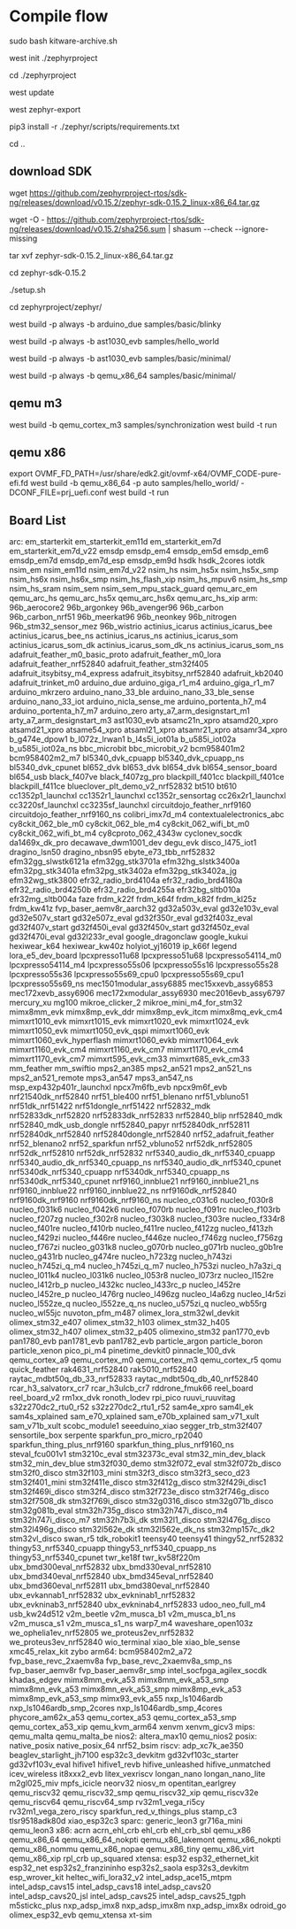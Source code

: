 # Compile flow 

sudo bash kitware-archive.sh

west init ./zephyrproject

cd ./zephyrproject

west update

west zephyr-export

pip3 install -r ./zephyr/scripts/requirements.txt

cd ..

## download SDK

wget https://github.com/zephyrproject-rtos/sdk-ng/releases/download/v0.15.2/zephyr-sdk-0.15.2_linux-x86_64.tar.gz

wget -O - https://github.com/zephyrproject-rtos/sdk-ng/releases/download/v0.15.2/sha256.sum | shasum --check --ignore-missing

tar xvf zephyr-sdk-0.15.2_linux-x86_64.tar.gz

cd zephyr-sdk-0.15.2

./setup.sh

cd zephyrproject/zephyr/

west build -p always -b  arduino_due samples/basic/blinky

west build -p always -b ast1030_evb  samples/hello_world

west build -p always -b ast1030_evb  samples/basic/minimal/

west build -p always -b qemu_x86_64  samples/basic/minimal/

## qemu m3 
west build -b qemu_cortex_m3 samples/synchronization
west build -t run

## qemu x86 
export OVMF_FD_PATH=/usr/share/edk2.git/ovmf-x64/OVMF_CODE-pure-efi.fd
west build -b qemu_x86_64 -p auto samples/hello_world/ -DCONF_FILE=prj_uefi.conf
west build -t run

## Board List
arc:
  em_starterkit
  em_starterkit_em11d
  em_starterkit_em7d
  em_starterkit_em7d_v22
  emsdp
  emsdp_em4
  emsdp_em5d
  emsdp_em6
  emsdp_em7d
  emsdp_em7d_esp
  emsdp_em9d
  hsdk
  hsdk_2cores
  iotdk
  nsim_em
  nsim_em11d
  nsim_em7d_v22
  nsim_hs
  nsim_hs5x
  nsim_hs5x_smp
  nsim_hs6x
  nsim_hs6x_smp
  nsim_hs_flash_xip
  nsim_hs_mpuv6
  nsim_hs_smp
  nsim_hs_sram
  nsim_sem
  nsim_sem_mpu_stack_guard
  qemu_arc_em
  qemu_arc_hs
  qemu_arc_hs5x
  qemu_arc_hs6x
  qemu_arc_hs_xip
arm:
  96b_aerocore2
  96b_argonkey
  96b_avenger96
  96b_carbon
  96b_carbon_nrf51
  96b_meerkat96
  96b_neonkey
  96b_nitrogen
  96b_stm32_sensor_mez
  96b_wistrio
  actinius_icarus
  actinius_icarus_bee
  actinius_icarus_bee_ns
  actinius_icarus_ns
  actinius_icarus_som
  actinius_icarus_som_dk
  actinius_icarus_som_dk_ns
  actinius_icarus_som_ns
  adafruit_feather_m0_basic_proto
  adafruit_feather_m0_lora
  adafruit_feather_nrf52840
  adafruit_feather_stm32f405
  adafruit_itsybitsy_m4_express
  adafruit_itsybitsy_nrf52840
  adafruit_kb2040
  adafruit_trinket_m0
  arduino_due
  arduino_giga_r1_m4
  arduino_giga_r1_m7
  arduino_mkrzero
  arduino_nano_33_ble
  arduino_nano_33_ble_sense
  arduino_nano_33_iot
  arduino_nicla_sense_me
  arduino_portenta_h7_m4
  arduino_portenta_h7_m7
  arduino_zero
  arty_a7_arm_designstart_m1
  arty_a7_arm_designstart_m3
  ast1030_evb
  atsamc21n_xpro
  atsamd20_xpro
  atsamd21_xpro
  atsame54_xpro
  atsaml21_xpro
  atsamr21_xpro
  atsamr34_xpro
  b_g474e_dpow1
  b_l072z_lrwan1
  b_l4s5i_iot01a
  b_u585i_iot02a
  b_u585i_iot02a_ns
  bbc_microbit
  bbc_microbit_v2
  bcm958401m2
  bcm958402m2_m7
  bl5340_dvk_cpuapp
  bl5340_dvk_cpuapp_ns
  bl5340_dvk_cpunet
  bl652_dvk
  bl653_dvk
  bl654_dvk
  bl654_sensor_board
  bl654_usb
  black_f407ve
  black_f407zg_pro
  blackpill_f401cc
  blackpill_f401ce
  blackpill_f411ce
  blueclover_plt_demo_v2_nrf52832
  bt510
  bt610
  cc1352p1_launchxl
  cc1352r1_launchxl
  cc1352r_sensortag
  cc26x2r1_launchxl
  cc3220sf_launchxl
  cc3235sf_launchxl
  circuitdojo_feather_nrf9160
  circuitdojo_feather_nrf9160_ns
  colibri_imx7d_m4
  contextualelectronics_abc
  cy8ckit_062_ble_m0
  cy8ckit_062_ble_m4
  cy8ckit_062_wifi_bt_m0
  cy8ckit_062_wifi_bt_m4
  cy8cproto_062_4343w
  cyclonev_socdk
  da1469x_dk_pro
  decawave_dwm1001_dev
  degu_evk
  disco_l475_iot1
  dragino_lsn50
  dragino_nbsn95
  ebyte_e73_tbb_nrf52832
  efm32gg_slwstk6121a
  efm32gg_stk3701a
  efm32hg_slstk3400a
  efm32pg_stk3401a
  efm32pg_stk3402a
  efm32pg_stk3402a_jg
  efm32wg_stk3800
  efr32_radio_brd4104a
  efr32_radio_brd4180a
  efr32_radio_brd4250b
  efr32_radio_brd4255a
  efr32bg_sltb010a
  efr32mg_sltb004a
  faze
  frdm_k22f
  frdm_k64f
  frdm_k82f
  frdm_kl25z
  frdm_kw41z
  fvp_baser_aemv8r_aarch32
  gd32a503v_eval
  gd32e103v_eval
  gd32e507v_start
  gd32e507z_eval
  gd32f350r_eval
  gd32f403z_eval
  gd32f407v_start
  gd32f450i_eval
  gd32f450v_start
  gd32f450z_eval
  gd32f470i_eval
  gd32l233r_eval
  google_dragonclaw
  google_kukui
  hexiwear_k64
  hexiwear_kw40z
  holyiot_yj16019
  ip_k66f
  legend
  lora_e5_dev_board
  lpcxpresso11u68
  lpcxpresso51u68
  lpcxpresso54114_m0
  lpcxpresso54114_m4
  lpcxpresso55s06
  lpcxpresso55s16
  lpcxpresso55s28
  lpcxpresso55s36
  lpcxpresso55s69_cpu0
  lpcxpresso55s69_cpu1
  lpcxpresso55s69_ns
  mec1501modular_assy6885
  mec15xxevb_assy6853
  mec172xevb_assy6906
  mec172xmodular_assy6930
  mec2016evb_assy6797
  mercury_xu
  mg100
  mikroe_clicker_2
  mikroe_mini_m4_for_stm32
  mimx8mm_evk
  mimx8mp_evk_ddr
  mimx8mp_evk_itcm
  mimx8mq_evk_cm4
  mimxrt1010_evk
  mimxrt1015_evk
  mimxrt1020_evk
  mimxrt1024_evk
  mimxrt1050_evk
  mimxrt1050_evk_qspi
  mimxrt1060_evk
  mimxrt1060_evk_hyperflash
  mimxrt1060_evkb
  mimxrt1064_evk
  mimxrt1160_evk_cm4
  mimxrt1160_evk_cm7
  mimxrt1170_evk_cm4
  mimxrt1170_evk_cm7
  mimxrt595_evk_cm33
  mimxrt685_evk_cm33
  mm_feather
  mm_swiftio
  mps2_an385
  mps2_an521
  mps2_an521_ns
  mps2_an521_remote
  mps3_an547
  mps3_an547_ns
  msp_exp432p401r_launchxl
  npcx7m6fb_evb
  npcx9m6f_evb
  nrf21540dk_nrf52840
  nrf51_ble400
  nrf51_blenano
  nrf51_vbluno51
  nrf51dk_nrf51422
  nrf51dongle_nrf51422
  nrf52832_mdk
  nrf52833dk_nrf52820
  nrf52833dk_nrf52833
  nrf52840_blip
  nrf52840_mdk
  nrf52840_mdk_usb_dongle
  nrf52840_papyr
  nrf52840dk_nrf52811
  nrf52840dk_nrf52840
  nrf52840dongle_nrf52840
  nrf52_adafruit_feather
  nrf52_blenano2
  nrf52_sparkfun
  nrf52_vbluno52
  nrf52dk_nrf52805
  nrf52dk_nrf52810
  nrf52dk_nrf52832
  nrf5340_audio_dk_nrf5340_cpuapp
  nrf5340_audio_dk_nrf5340_cpuapp_ns
  nrf5340_audio_dk_nrf5340_cpunet
  nrf5340dk_nrf5340_cpuapp
  nrf5340dk_nrf5340_cpuapp_ns
  nrf5340dk_nrf5340_cpunet
  nrf9160_innblue21
  nrf9160_innblue21_ns
  nrf9160_innblue22
  nrf9160_innblue22_ns
  nrf9160dk_nrf52840
  nrf9160dk_nrf9160
  nrf9160dk_nrf9160_ns
  nucleo_c031c6
  nucleo_f030r8
  nucleo_f031k6
  nucleo_f042k6
  nucleo_f070rb
  nucleo_f091rc
  nucleo_f103rb
  nucleo_f207zg
  nucleo_f302r8
  nucleo_f303k8
  nucleo_f303re
  nucleo_f334r8
  nucleo_f401re
  nucleo_f410rb
  nucleo_f411re
  nucleo_f412zg
  nucleo_f413zh
  nucleo_f429zi
  nucleo_f446re
  nucleo_f446ze
  nucleo_f746zg
  nucleo_f756zg
  nucleo_f767zi
  nucleo_g031k8
  nucleo_g070rb
  nucleo_g071rb
  nucleo_g0b1re
  nucleo_g431rb
  nucleo_g474re
  nucleo_h723zg
  nucleo_h743zi
  nucleo_h745zi_q_m4
  nucleo_h745zi_q_m7
  nucleo_h753zi
  nucleo_h7a3zi_q
  nucleo_l011k4
  nucleo_l031k6
  nucleo_l053r8
  nucleo_l073rz
  nucleo_l152re
  nucleo_l412rb_p
  nucleo_l432kc
  nucleo_l433rc_p
  nucleo_l452re
  nucleo_l452re_p
  nucleo_l476rg
  nucleo_l496zg
  nucleo_l4a6zg
  nucleo_l4r5zi
  nucleo_l552ze_q
  nucleo_l552ze_q_ns
  nucleo_u575zi_q
  nucleo_wb55rg
  nucleo_wl55jc
  nuvoton_pfm_m487
  olimex_lora_stm32wl_devkit
  olimex_stm32_e407
  olimex_stm32_h103
  olimex_stm32_h405
  olimex_stm32_h407
  olimex_stm32_p405
  olimexino_stm32
  pan1770_evb
  pan1780_evb
  pan1781_evb
  pan1782_evb
  particle_argon
  particle_boron
  particle_xenon
  pico_pi_m4
  pinetime_devkit0
  pinnacle_100_dvk
  qemu_cortex_a9
  qemu_cortex_m0
  qemu_cortex_m3
  qemu_cortex_r5
  qomu
  quick_feather
  rak4631_nrf52840
  rak5010_nrf52840
  raytac_mdbt50q_db_33_nrf52833
  raytac_mdbt50q_db_40_nrf52840
  rcar_h3_salvatorx_cr7
  rcar_h3ulcb_cr7
  rddrone_fmuk66
  reel_board
  reel_board_v2
  rm1xx_dvk
  ronoth_lodev
  rpi_pico
  ruuvi_ruuvitag
  s32z270dc2_rtu0_r52
  s32z270dc2_rtu1_r52
  sam4e_xpro
  sam4l_ek
  sam4s_xplained
  sam_e70_xplained
  sam_e70b_xplained
  sam_v71_xult
  sam_v71b_xult
  scobc_module1
  seeeduino_xiao
  segger_trb_stm32f407
  sensortile_box
  serpente
  sparkfun_pro_micro_rp2040
  sparkfun_thing_plus_nrf9160
  sparkfun_thing_plus_nrf9160_ns
  steval_fcu001v1
  stm3210c_eval
  stm32373c_eval
  stm32_min_dev_black
  stm32_min_dev_blue
  stm32f030_demo
  stm32f072_eval
  stm32f072b_disco
  stm32f0_disco
  stm32f103_mini
  stm32f3_disco
  stm32f3_seco_d23
  stm32f401_mini
  stm32f411e_disco
  stm32f412g_disco
  stm32f429i_disc1
  stm32f469i_disco
  stm32f4_disco
  stm32f723e_disco
  stm32f746g_disco
  stm32f7508_dk
  stm32f769i_disco
  stm32g0316_disco
  stm32g071b_disco
  stm32g081b_eval
  stm32h735g_disco
  stm32h747i_disco_m4
  stm32h747i_disco_m7
  stm32h7b3i_dk
  stm32l1_disco
  stm32l476g_disco
  stm32l496g_disco
  stm32l562e_dk
  stm32l562e_dk_ns
  stm32mp157c_dk2
  stm32vl_disco
  swan_r5
  tdk_robokit1
  teensy40
  teensy41
  thingy52_nrf52832
  thingy53_nrf5340_cpuapp
  thingy53_nrf5340_cpuapp_ns
  thingy53_nrf5340_cpunet
  twr_ke18f
  twr_kv58f220m
  ubx_bmd300eval_nrf52832
  ubx_bmd330eval_nrf52810
  ubx_bmd340eval_nrf52840
  ubx_bmd345eval_nrf52840
  ubx_bmd360eval_nrf52811
  ubx_bmd380eval_nrf52840
  ubx_evkannab1_nrf52832
  ubx_evkninab1_nrf52832
  ubx_evkninab3_nrf52840
  ubx_evkninab4_nrf52833
  udoo_neo_full_m4
  usb_kw24d512
  v2m_beetle
  v2m_musca_b1
  v2m_musca_b1_ns
  v2m_musca_s1
  v2m_musca_s1_ns
  warp7_m4
  waveshare_open103z
  we_ophelia1ev_nrf52805
  we_proteus2ev_nrf52832
  we_proteus3ev_nrf52840
  wio_terminal
  xiao_ble
  xiao_ble_sense
  xmc45_relax_kit
  zybo
arm64:
  bcm958402m2_a72
  fvp_base_revc_2xaemv8a
  fvp_base_revc_2xaemv8a_smp_ns
  fvp_baser_aemv8r
  fvp_baser_aemv8r_smp
  intel_socfpga_agilex_socdk
  khadas_edgev
  mimx8mm_evk_a53
  mimx8mm_evk_a53_smp
  mimx8mn_evk_a53
  mimx8mn_evk_a53_smp
  mimx8mp_evk_a53
  mimx8mp_evk_a53_smp
  mimx93_evk_a55
  nxp_ls1046ardb
  nxp_ls1046ardb_smp_2cores
  nxp_ls1046ardb_smp_4cores
  phycore_am62x_a53
  qemu_cortex_a53
  qemu_cortex_a53_smp
  qemu_cortex_a53_xip
  qemu_kvm_arm64
  xenvm
  xenvm_gicv3
mips:
  qemu_malta
  qemu_malta_be
nios2:
  altera_max10
  qemu_nios2
posix:
  native_posix
  native_posix_64
  nrf52_bsim
riscv:
  adp_xc7k_ae350
  beaglev_starlight_jh7100
  esp32c3_devkitm
  gd32vf103c_starter
  gd32vf103v_eval
  hifive1
  hifive1_revb
  hifive_unleashed
  hifive_unmatched
  icev_wireless
  it8xxx2_evb
  litex_vexriscv
  longan_nano
  longan_nano_lite
  m2gl025_miv
  mpfs_icicle
  neorv32
  niosv_m
  opentitan_earlgrey
  qemu_riscv32
  qemu_riscv32_smp
  qemu_riscv32_xip
  qemu_riscv32e
  qemu_riscv64
  qemu_riscv64_smp
  rv32m1_vega_ri5cy
  rv32m1_vega_zero_riscy
  sparkfun_red_v_things_plus
  stamp_c3
  tlsr9518adk80d
  xiao_esp32c3
sparc:
  generic_leon3
  gr716a_mini
  qemu_leon3
x86:
  acrn
  acrn_ehl_crb
  ehl_crb
  ehl_crb_sbl
  qemu_x86
  qemu_x86_64
  qemu_x86_64_nokpti
  qemu_x86_lakemont
  qemu_x86_nokpti
  qemu_x86_nommu
  qemu_x86_nopae
  qemu_x86_tiny
  qemu_x86_virt
  qemu_x86_xip
  rpl_crb
  up_squared
xtensa:
  esp32
  esp32_ethernet_kit
  esp32_net
  esp32s2_franzininho
  esp32s2_saola
  esp32s3_devkitm
  esp_wrover_kit
  heltec_wifi_lora32_v2
  intel_adsp_ace15_mtpm
  intel_adsp_cavs15
  intel_adsp_cavs18
  intel_adsp_cavs20
  intel_adsp_cavs20_jsl
  intel_adsp_cavs25
  intel_adsp_cavs25_tgph
  m5stickc_plus
  nxp_adsp_imx8
  nxp_adsp_imx8m
  nxp_adsp_imx8x
  odroid_go
  olimex_esp32_evb
  qemu_xtensa
  xt-sim